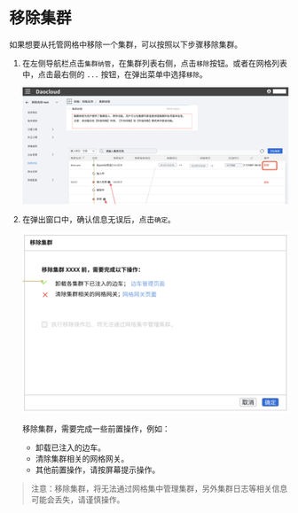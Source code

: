 # 移除集群

如果想要从托管网格中移除一个集群，可以按照以下步骤移除集群。

1. 在左侧导航栏点击`集群纳管`，在集群列表右侧，点击`移除`按钮。或者在网格列表中，点击最右侧的 `...` 按钮，在弹出菜单中选择`移除`。

    ![移除集群](../../images/remo-clus01.png)

2. 在弹出窗口中，确认信息无误后，点击`确定`。

    ![移除集群](../../images/remo-clus02.png)

    移除集群，需要完成一些前置操作，例如：

    - 卸载已注入的边车。
    - 清除集群相关的网格网关。
    - 其他前置操作，请按屏幕提示操作。

> 注意：移除集群，将无法通过网格集中管理集群，另外集群日志等相关信息可能会丢失，请谨慎操作。
